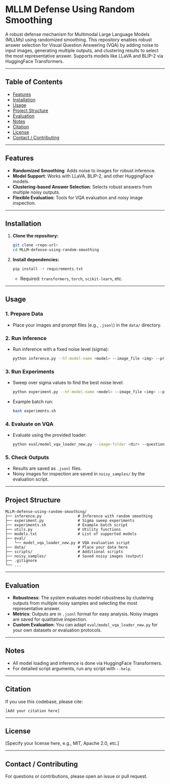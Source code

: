# MLLM Defense Using Random Smoothing

A robust defense mechanism for Multimodal Large Language Models (MLLMs) using randomized smoothing. This repository enables robust answer selection for Visual Question Answering (VQA) by adding noise to input images, generating multiple outputs, and clustering results to select the most representative answer. Supports models like LLaVA and BLIP-2 via HuggingFace Transformers.

---

## Table of Contents

- [Features](#features)
- [Installation](#installation)
- [Usage](#usage)
- [Project Structure](#project-structure)
- [Evaluation](#evaluation)
- [Notes](#notes)
- [Citation](#citation)
- [License](#license)
- [Contact / Contributing](#contact--contributing)

---

## Features

- **Randomized Smoothing**: Adds noise to images for robust inference.
- **Model Support**: Works with LLaVA, BLIP-2, and other HuggingFace models.
- **Clustering-based Answer Selection**: Selects robust answers from multiple noisy outputs.
- **Flexible Evaluation**: Tools for VQA evaluation and noisy image inspection.

---

## Installation

1. **Clone the repository:**
   ```bash
   git clone <repo-url>
   cd MLLM-defense-using-random-smoothing
   ```

2. **Install dependencies:**
   ```bash
   pip install -r requirements.txt
   ```
   - Required: `transformers`, `torch`, `scikit-learn`, etc.

---

## Usage

### 1. Prepare Data

- Place your images and prompt files (e.g., `.jsonl`) in the `data/` directory.

### 2. Run Inference

- Run inference with a fixed noise level (sigma):
  ```bash
  python inference.py --hf-model-name <model> --image_file <img> --prompt-file <jsonl> --sigma <value> --num-samples <N>
  ```

### 3. Run Experiments

- Sweep over sigma values to find the best noise level:
  ```bash
  python experiment.py --hf-model-name <model> --image_file <img> --prompt-file <jsonl> --sigma-list <list>
  ```

- Example batch run:
  ```bash
  bash experiments.sh
  ```

### 4. Evaluate on VQA

- Evaluate using the provided loader:
  ```bash
  python eval/model_vqa_loader_new.py --image-folder <dir> --question-file <jsonl> --output-file <out.jsonl>
  ```

### 5. Check Outputs

- Results are saved as `.jsonl` files.
- Noisy images for inspection are saved in `noisy_samples/` by the evaluation script.

---

## Project Structure

```
MLLM-defense-using-random-smoothing/
├── inference.py                # Inference with random smoothing
├── experiment.py               # Sigma sweep experiments
├── experiments.sh              # Example batch script
├── utils.py                    # Utility functions
├── models.txt                  # List of supported models
├── eval/
│   └── model_vqa_loader_new.py # VQA evaluation script
├── data/                       # Place your data here
├── scripts/                    # Additional scripts
├── noisy_samples/              # Saved noisy images (output)
├── .gitignore
└── ...
```

---

## Evaluation

- **Robustness**: The system evaluates model robustness by clustering outputs from multiple noisy samples and selecting the most representative answer.
- **Metrics**: Outputs are in `.jsonl` format for easy analysis. Noisy images are saved for qualitative inspection.
- **Custom Evaluation**: You can adapt `eval/model_vqa_loader_new.py` for your own datasets or evaluation protocols.

---

## Notes

- All model loading and inference is done via HuggingFace Transformers.
- For detailed script arguments, run any script with `--help`.

---

## Citation

If you use this codebase, please cite:

```
[Add your citation here]
```

---

## License

[Specify your license here, e.g., MIT, Apache 2.0, etc.]

---

## Contact / Contributing

For questions or contributions, please open an issue or pull request. 